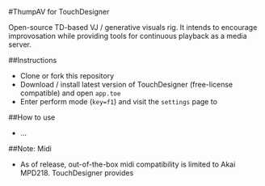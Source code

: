 #ThumpAV for TouchDesigner

Open-source TD-based VJ / generative visuals rig. It intends to encourage improvosation while providing tools for continuous playback as a media server.

##Instructions
- Clone or fork this repository
- Download / install latest version of TouchDesigner (free-license compatible) and open `app.toe`
- Enter perform mode (`key=f1`) and visit the `settings` page to 

##How to use
- ...

##Note: Midi
- As of release, out-of-the-box midi compatibility is limited to Akai MPD218. TouchDesigner provides